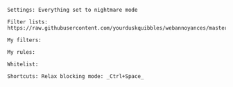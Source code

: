     Settings: Everything set to nightmare mode

    Filter lists:
    https://raw.githubusercontent.com/yourduskquibbles/webannoyances/master/ultralist.txt

    My filters:

    My rules:

    Whitelist:

    Shortcuts: Relax blocking mode: _Ctrl+Space_